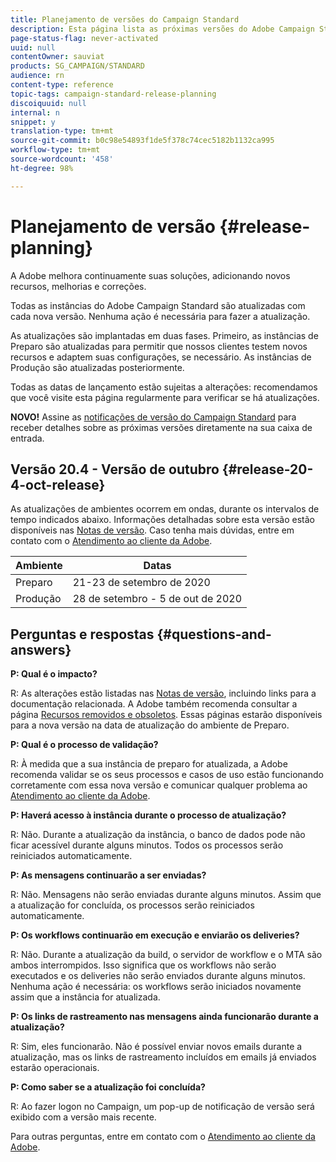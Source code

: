 ```yaml
---
title: Planejamento de versões do Campaign Standard
description: Esta página lista as próximas versões do Adobe Campaign Standard.
page-status-flag: never-activated
uuid: null
contentOwner: sauviat
products: SG_CAMPAIGN/STANDARD
audience: rn
content-type: reference
topic-tags: campaign-standard-release-planning
discoiquuid: null
internal: n
snippet: y
translation-type: tm+mt
source-git-commit: b0c98e54893f1de5f378c74cec5182b1132ca995
workflow-type: tm+mt
source-wordcount: '458'
ht-degree: 98%

---
```



# Planejamento de versão {#release-planning}

A Adobe melhora continuamente suas soluções, adicionando novos recursos, melhorias e correções.

Todas as instâncias do Adobe Campaign Standard são atualizadas com cada nova versão. Nenhuma ação é necessária para fazer a atualização.

As atualizações são implantadas em duas fases. Primeiro, as instâncias de Preparo são atualizadas para permitir que nossos clientes testem novos recursos e adaptem suas configurações, se necessário. As instâncias de Produção são atualizadas posteriormente.

Todas as datas de lançamento estão sujeitas a alterações: recomendamos que você visite esta página regularmente para verificar se há atualizações.

**NOVO!** Assine as [notificações de versão do Campaign Standard](http://amc-mkt-prod1-t.adobe-campaign.com/lp/LP25?service=%40rZ5cqp2DgNzrgz0alKPInakNbPSTeJYozZYnS7Wbs802u4GlISkHZX4omtK00nAU6xzZ6luEWQzr7kQ9pkCwJYumWkU) para receber detalhes sobre as próximas versões diretamente na sua caixa de entrada.

## Versão 20.4 - Versão de outubro {#release-20-4-oct-release}

As atualizações de ambientes ocorrem em ondas, durante os intervalos de tempo indicados abaixo. Informações detalhadas sobre esta versão estão disponíveis nas [Notas de versão](../../rn/using/release-notes.md). Caso tenha mais dúvidas, entre em contato com o [Atendimento ao cliente da Adobe](https://helpx.adobe.com/br/enterprise/using/support-for-experience-cloud.html).

<table>
 <thead>
  <tr>
   <th> Ambiente<br /> </th>
   <th> Datas<br /> </th>
  </tr>
 </thead>
 <tbody>
  <tr>
   <td>Preparo<br /> </td>
   <td>21-23 de setembro de 2020<br /> </td>
  </tr>
  <tr>
   <td> Produção<br /> </td>
   <td>28 de setembro - 5 de out de 2020<br /> </td>
  </tr>
 </tbody>
</table>



## Perguntas e respostas {#questions-and-answers}

**P: Qual é o impacto?**

R: As alterações estão listadas nas [Notas de versão](../../rn/using/release-notes.md), incluindo links para a documentação relacionada. A Adobe também recomenda consultar a página [Recursos removidos e obsoletos](https://helpx.adobe.com/br/campaign/kb/acs-deprecated-and-removed-features.html). Essas páginas estarão disponíveis para a nova versão na data de atualização do ambiente de Preparo.

**P: Qual é o processo de validação?**

R: À medida que a sua instância de preparo for atualizada, a Adobe recomenda validar se os seus processos e casos de uso estão funcionando corretamente com essa nova versão e comunicar qualquer problema ao [Atendimento ao cliente da Adobe](https://helpx.adobe.com/br/enterprise/using/support-for-experience-cloud.html).

**P: Haverá acesso à instância durante o processo de atualização?**

R: Não. Durante a atualização da instância, o banco de dados pode não ficar acessível durante alguns minutos. Todos os processos serão reiniciados automaticamente.

**P: As mensagens continuarão a ser enviadas?**

R: Não. Mensagens não serão enviadas durante alguns minutos. Assim que a atualização for concluída, os processos serão reiniciados automaticamente.

**P: Os workflows continuarão em execução e enviarão os deliveries?**

R: Não. Durante a atualização da build, o servidor de workflow e o MTA são ambos interrompidos. Isso significa que os workflows não serão executados e os deliveries não serão enviados durante alguns minutos. Nenhuma ação é necessária: os workflows serão iniciados novamente assim que a instância for atualizada.

**P: Os links de rastreamento nas mensagens ainda funcionarão durante a atualização?**

R: Sim, eles funcionarão. Não é possível enviar novos emails durante a atualização, mas os links de rastreamento incluídos em emails já enviados estarão operacionais.

**P: Como saber se a atualização foi concluída?**

R: Ao fazer logon no Campaign, um pop-up de notificação de versão será exibido com a versão mais recente.

Para outras perguntas, entre em contato com o [Atendimento ao cliente da Adobe](https://helpx.adobe.com/br/enterprise/using/support-for-experience-cloud.html).
